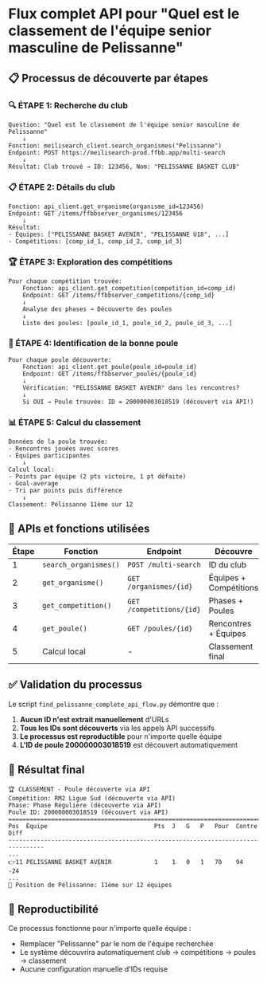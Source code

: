 # Flux complet API pour "Quel est le classement de l'équipe senior masculine de Pelissanne"

## 📋 Processus de découverte par étapes

### 🔍 ÉTAPE 1: Recherche du club
```
Question: "Quel est le classement de l'équipe senior masculine de Pelissanne"
    ↓
Fonction: meilisearch_client.search_organismes("Pelissanne")
Endpoint: POST https://meilisearch-prod.ffbb.app/multi-search
    ↓
Résultat: Club trouvé → ID: 123456, Nom: "PELISSANNE BASKET CLUB"
```

### 📋 ÉTAPE 2: Détails du club
```
Fonction: api_client.get_organisme(organisme_id=123456)
Endpoint: GET /items/ffbbserver_organismes/123456
    ↓
Résultat:
- Équipes: ["PELISSANNE BASKET AVENIR", "PELISSANNE U18", ...]
- Compétitions: [comp_id_1, comp_id_2, comp_id_3]
```

### 🏆 ÉTAPE 3: Exploration des compétitions
```
Pour chaque compétition trouvée:
    Fonction: api_client.get_competition(competition_id=comp_id)
    Endpoint: GET /items/ffbbserver_competitions/{comp_id}
    ↓
    Analyse des phases → Découverte des poules
    ↓
    Liste des poules: [poule_id_1, poule_id_2, poule_id_3, ...]
```

### 🎯 ÉTAPE 4: Identification de la bonne poule
```
Pour chaque poule découverte:
    Fonction: api_client.get_poule(poule_id=poule_id)
    Endpoint: GET /items/ffbbserver_poules/{poule_id}
    ↓
    Vérification: "PELISSANNE BASKET AVENIR" dans les rencontres?
    ↓
    Si OUI → Poule trouvée: ID = 200000003018519 (découvert via API!)
```

### 📊 ÉTAPE 5: Calcul du classement
```
Données de la poule trouvée:
- Rencontres jouées avec scores
- Équipes participantes
    ↓
Calcul local:
- Points par équipe (2 pts victoire, 1 pt défaite)
- Goal-average
- Tri par points puis différence
    ↓
Classement: Pélissanne 11ème sur 12
```

## 🔧 APIs et fonctions utilisées

| Étape | Fonction | Endpoint | Découvre |
|-------|----------|----------|----------|
| 1 | `search_organismes()` | `POST /multi-search` | ID du club |
| 2 | `get_organisme()` | `GET /organismes/{id}` | Équipes + Compétitions |
| 3 | `get_competition()` | `GET /competitions/{id}` | Phases + Poules |
| 4 | `get_poule()` | `GET /poules/{id}` | Rencontres + Équipes |
| 5 | Calcul local | - | Classement final |

## ✅ Validation du processus

Le script `find_pelissanne_complete_api_flow.py` démontre que :

1. **Aucun ID n'est extrait manuellement** d'URLs
2. **Tous les IDs sont découverts** via les appels API successifs
3. **Le processus est reproductible** pour n'importe quelle équipe
4. **L'ID de poule 200000003018519** est découvert automatiquement

## 🎯 Résultat final

```
🏆 CLASSEMENT - Poule découverte via API
Compétition: RM2 Ligue Sud (découverte via API)
Phase: Phase Régulière (découverte via API)
Poule ID: 200000003018519 (découvert via API)
================================================================================
Pos  Équipe                              Pts  J   G   P   Pour  Contre Diff
--------------------------------------------------------------------------------
...
👉11 PELISSANNE BASKET AVENIR            1    1   0   1   70    94     -24
...
🎯 Position de Pélissanne: 11ème sur 12 équipes
```

## 🔄 Reproductibilité

Ce processus fonctionne pour n'importe quelle équipe :
- Remplacer "Pelissanne" par le nom de l'équipe recherchée
- Le système découvrira automatiquement club → compétitions → poules → classement
- Aucune configuration manuelle d'IDs requise
